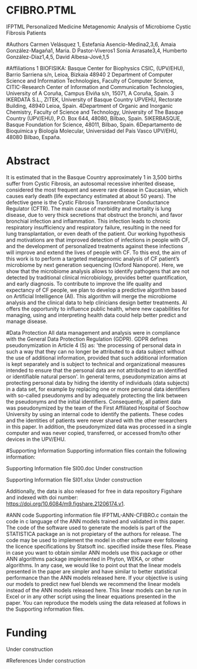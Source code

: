 # CFIBRO.PTML
IFPTML Personalized Medicine Metagenomic Analysis of Microbiome Cystic Fibrosis Patients

#Authors
Carmen Velásquez 1, Estefania Asencio-Medina2,3,6, 
Amaia González-Magaña1, Maria. D Pastor-Viveros1 
Sonia Arrasate3,4, Humberto González-Díaz1,4,5, David Albesa-Jové,1,5

#Affiliations
1 BIOFISIKA: Basque Center for Biophysics CSIC, (UPV/EHU), Barrio Sarriena s/n, Leioa, Bizkaia 48940
2 Department of Computer Science and Information Technologies, Faculty of Computer Science, CITIC-Research Center of Information and Communication Technologies, University of A Coruña, Campus Elviña s/n, 15071, A Coruña, Spain.
3 IKERDATA S.L., ZITEK, University of Basque Country UPVEHU, Rectorate Building, 48940 Leioa, Spain.
4Department of Organic and Inorganic Chemistry, Faculty of Science and Technology, University of The Basque Country (UPV/EHU), P.O. Box 644, 48080, Bilbao, Spain.
5IKERBASQUE, Basque Foundation for Science, 48011, Bilbao, Spain.
6Departamento de Bioquímica y Biología Molecular, Universidad del País Vasco UPV/EHU, 48080 Bilbao, España.

# Abstract
It is estimated that in the Basque Country approximately 1 in 3,500 births suffer from Cystic Fibrosis, an autosomal recessive inherited disease, considered the most frequent and severe rare disease in Caucasian, which causes early death (life expectancy estimated at about 50 years). The defective gene is the Cystic Fibrosis Transmembrane Conductance Regulator (CFTR). The main cause of morbidity and mortality is lung disease, due to very thick secretions that obstruct the bronchi, and favor bronchial infection and inflammation. This infection leads to chronic respiratory insufficiency and respiratory failure, resulting in the need for lung transplantation, or even death of the patient. Our working hypothesis and motivations are that improved detection of infections in people with CF, and the development of personalized treatments against these infections will improve and extend the lives of people with CF. To this end, the aim of this work is to perform a targeted metagenomic analysis of CF patient’s microbiome by next generation sequencing (Oxford Nanopore). Here, we show that the microbiome analysis allows to identify pathogens that are not detected by traditional clinical microbiology, provides better quantification, and early diagnosis.  To contribute to improve the life quality and expectancy of CF people, we plan to develop a predictive algorithm based on Artificial Intelligence (AI). This algorithm will merge the microbiome analysis and the clinical data to help clinicians design better treatments. AI offers the opportunity to influence public health, where new capabilities for managing, using and interpreting health data could help better predict and manage disease.

#Data Protection
All data management and analysis were in compliance with the General Data Protection Regulation (GDPR). GDPR defines pseudonymization in Article 4 (5) as: 'the processing of personal data in such a way that they can no longer be attributed to a data subject without the use of additional information, provided that such additional information is kept separately and is subject to technical and organizational measures intended to ensure that the personal data are not attributed to an identified or identifiable natural person'. In general terms, pseudonymization aims at protecting personal data by hiding the identity of individuals (data subjects) in a data set, for example by replacing one or more personal data identifiers with so-called pseudonyms and by adequately protecting the link between the pseudonyms and the initial identifiers. Consequently, all patient data was pseudonymized by the team of the First Affiliated Hospital of Soochow University by using an internal code to identify the patients. These codes and the identities of patients were never shared with the other researchers in this paper. In addition, the pseudonymized data was processed in a single computer and was never copied, transferred, or accessed from/to other devices in the UPV/EHU.

#Supporting Information
Supporting information files contain the following information:

Supporting Information file SI00.doc
Under construction

Supporting Information file SI01.xlsx
Under construction

Additionally, the data is also released for free in data repository Figshare and indexed with doi number: https://doi.org/10.6084/m9.figshare.21206174.v1.

#ANN code
Supporting information file IFPTML-ANN-CFIBRO.c contain the code in c language of the ANN models trained and validated in this paper. The code of the software used to generate the models is part of the STATISTICA package an is not propietary of the authors for release. The code may be used to implement the model in other software ever following the licence specifications by Statsoft inc. specified inside these files. Please in case you want to obtain similar ANN models use this package or other ANN algorithms package implemented in Phyton, WEKA, or other algorithms. In any case, we would like to point out that the linear models presented in the paper are simpler and have similar to better statistical performance than the ANN models released here. If your objective is using our models to predict new fuel blends we recommend the linear models instead of the ANN models released here. This linear models can be run in Excel or in any other script using the linear equations presented in the paper. You can reproduce the models using the data released at follows in the Supporting information files.

# Funding
Under construction

#References
Under construction



